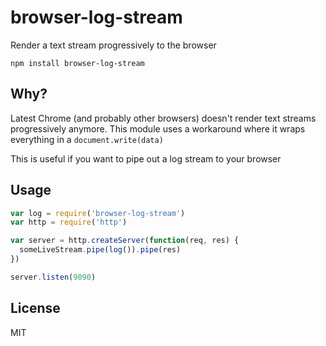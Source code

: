 # browser-log-stream

Render a text stream progressively to the browser

```
npm install browser-log-stream
```

## Why?

Latest Chrome (and probably other browsers) doesn't render text streams progressively anymore.
This module uses a workaround where it wraps everything in a `document.write(data)`

This is useful if you want to pipe out a log stream to your browser

## Usage

``` js
var log = require('browser-log-stream')
var http = require('http')

var server = http.createServer(function(req, res) {
  someLiveStream.pipe(log()).pipe(res)
})

server.listen(9090)
```

## License

MIT
